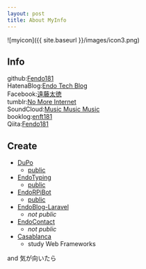 ```yaml
---
layout: post
title: About MyInfo
---
```


![myicon]({{ site.baseurl }}/images/icon3.png)  
## Info  
github:[Fendo181](https://github.com/Fendo181)  
HatenaBlog:[Endo Tech Blog](http://kikuchi1201.hateblo.jp/)  
Facebook:[遠藤太徳](https://www.facebook.com/profile.php?id=100005137202491)  
tumblr:[No More Internet](https://endog2.tumblr.com/)  
SoundCloud:[Music Music Music](https://music-3.tumblr.com/)  
booklog:[enft181](http://booklog.jp/users/enft181)  
Qiita:[Fendo181](https://keep.google.com/u/0/#home)  

## Create

- [DuPo](https://github.com/Fendo181/DuPo)
  - [public](http://dupo-fendo1201.sqale.jp/)
- [EndoTyping](https://github.com/Fendo181/EndoTyping)
  - [public](https://desolate-hamlet-48622.herokuapp.com/)
- [EndoRPiBot](https://github.com/Fendo181/EndoRPiBot)
  - [public](https://twitter.com/endo_RPi)
- [EndoBlog-Laravel](https://github.com/Fendo181/EndoBlog-Laravel)
  - _not public_
- [EndoContact](https://github.com/Fendo181/EndoContact_FuelPHP)
  - _not public_
- [Casablanca](https://github.com/Fendo181/Casablanca_MVC)
  - study Web Frameworks

and 気が向いたら
